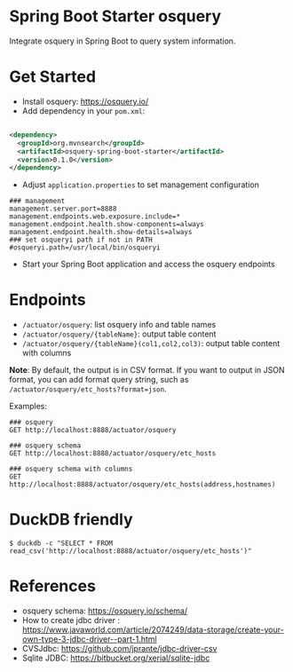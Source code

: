 Spring Boot Starter osquery
===========================
Integrate osquery in Spring Boot to query system information.

# Get Started

- Install osquery: https://osquery.io/
- Add dependency in your `pom.xml`:

```xml

<dependency>
  <groupId>org.mvnsearch</groupId>
  <artifactId>osquery-spring-boot-starter</artifactId>
  <version>0.1.0</version>
</dependency>
```

- Adjust `application.properties` to set management configuration

```
### management
management.server.port=8888
management.endpoints.web.exposure.include=*
management.endpoint.health.show-components=always
management.endpoint.health.show-details=always
### set osqueryi path if not in PATH
#osqueryi.path=/usr/local/bin/osqueryi
```

- Start your Spring Boot application and access the osquery endpoints

# Endpoints

* `/actuator/osquery`: list osquery info and table names
* `/actuator/osquery/{tableName}`: output table content
* `/actuator/osquery/{tableName}(col1,col2,col3)`: output table content with columns

**Note**: By default, the output is in CSV format. If you want to output in JSON format,
you can add format query string, such as `/actuator/osquery/etc_hosts?format=json`.

Examples:

```
### osquery
GET http://localhost:8888/actuator/osquery

### osquery schema
GET http://localhost:8888/actuator/osquery/etc_hosts

### osquery schema with columns
GET http://localhost:8888/actuator/osquery/etc_hosts(address,hostnames)
```

# DuckDB friendly

```shell
$ duckdb -c "SELECT * FROM read_csv('http://localhost:8888/actuator/osquery/etc_hosts')"
```

# References

* osquery schema: https://osquery.io/schema/
* How to create jdbc
  driver : https://www.javaworld.com/article/2074249/data-storage/create-your-own-type-3-jdbc-driver--part-1.html
* CVSJdbc: https://github.com/jprante/jdbc-driver-csv
* Sqlite JDBC: https://bitbucket.org/xerial/sqlite-jdbc
